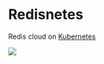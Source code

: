 Redisnetes
==========

Redis cloud on [Kubernetes](https://github.com/kubernetes/kubernetes)

![](https://github.com/felipejfc/redisnetes/blob/master/misc/proposal.png?raw=true)
